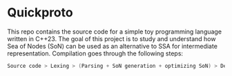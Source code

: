 
# Quickproto

This repo contains the source code for a simple toy programming language written in C++23. The goal of this project is to study and understand how Sea of Nodes (SoN) can be used as an alternative to SSA for intermediate representation. Compilation goes through the following steps:

```cpp
Source code > Lexing > (Parsing + SoN generation + optimizing SoN) > Dead code elimination
```